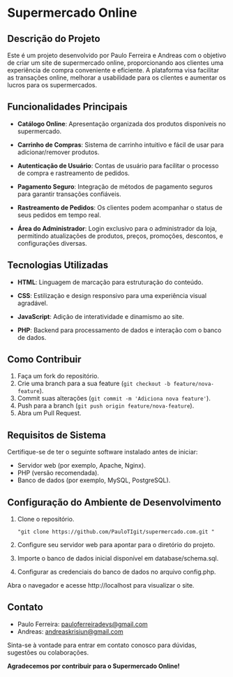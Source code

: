 # Supermercado Online

## Descrição do Projeto

Este é um projeto desenvolvido por Paulo Ferreira e Andreas com o objetivo de criar um site de supermercado online, proporcionando aos clientes uma experiência de compra conveniente e eficiente. A plataforma visa facilitar as transações online, melhorar a usabilidade para os clientes e aumentar os lucros para os supermercados.

## Funcionalidades Principais

- **Catálogo Online**: Apresentação organizada dos produtos disponíveis no supermercado.
  
- **Carrinho de Compras**: Sistema de carrinho intuitivo e fácil de usar para adicionar/remover produtos.

- **Autenticação de Usuário**: Contas de usuário para facilitar o processo de compra e rastreamento de pedidos.

- **Pagamento Seguro**: Integração de métodos de pagamento seguros para garantir transações confiáveis.

- **Rastreamento de Pedidos**: Os clientes podem acompanhar o status de seus pedidos em tempo real.

- **Área do Administrador**: Login exclusivo para o administrador da loja, permitindo atualizações de produtos, preços, promoções, descontos, e configurações diversas.

## Tecnologias Utilizadas

- **HTML**: Linguagem de marcação para estruturação do conteúdo.

- **CSS**: Estilização e design responsivo para uma experiência visual agradável.

- **JavaScript**: Adição de interatividade e dinamismo ao site.

- **PHP**: Backend para processamento de dados e interação com o banco de dados.

## Como Contribuir

1. Faça um fork do repositório.
2. Crie uma branch para a sua feature (`git checkout -b feature/nova-feature`).
3. Commit suas alterações (`git commit -m 'Adiciona nova feature'`).
4. Push para a branch (`git push origin feature/nova-feature`).
5. Abra um Pull Request.

## Requisitos de Sistema

Certifique-se de ter o seguinte software instalado antes de iniciar:

- Servidor web (por exemplo, Apache, Nginx).
- PHP (versão recomendada).
- Banco de dados (por exemplo, MySQL, PostgreSQL).

## Configuração do Ambiente de Desenvolvimento

1. Clone o repositório.
   ```
   "git clone https://github.com/PauloTIgit/supermercado.com.git "
   ```
   
2. Configure seu servidor web para apontar para o diretório do projeto.
3. Importe o banco de dados inicial disponível em database/schema.sql.
4. Configurar as credenciais do banco de dados no arquivo config.php.

Abra o navegador e acesse http://localhost para visualizar o site.

## Contato
- Paulo Ferreira: pauloferreiradevs@gmail.com
- Andreas: andreaskrisiun@gmail.com

Sinta-se à vontade para entrar em contato conosco para dúvidas, sugestões ou colaborações.

**Agradecemos por contribuir para o Supermercado Online!**


